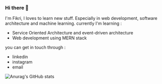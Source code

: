 ### Hi there 👋

I'm Fikri, I loves to learn new stuff. Especially in web development, software architecture and machine learning.
currently I'm learning :
 - Service Oriented Architecture and event-driven architecture
 - Web development using MERN stack

you can get in touch through :
 - linkedin
 - instagram
 - email

![Anurag's GitHub stats](https://github-readme-stats.vercel.app/api?username=fikrianggara&show_icons=true&theme=radical)
